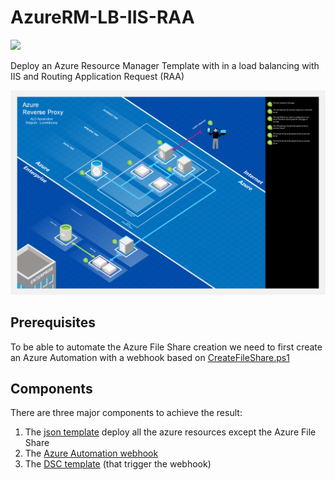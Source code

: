 # AzureRM-LB-IIS-RAA

<a href="http://armviz.io/#/?load=https://raw.githubusercontent.com/ALD-Belux/AzureRM-LB-IIS-RAA/master/RPX-Pub/Templates/azuredeploy.json" target="_blank">
  <img src="http://armviz.io/visualizebutton.png"/>
</a>

Deploy an Azure Resource Manager Template with in a load balancing with IIS and Routing Application Request (RAA)

![Blueprint](RPXBluePrint.png)

## Prerequisites
To be able to automate the Azure File Share creation we need to first create an Azure Automation with a webhook based on  [CreateFileShare.ps1](RPX-Pub/Scripts/CreateFileShare.ps1)

## Components
There are three major components to achieve the result:

1. The [json template](RPX-Pub/Templates/azuredeploy.json) deploy all the azure resources except the Azure File Share
2. The [Azure Automation webhook](RPX-Pub/Scripts/CreateFileShare.ps1)
3. The [DSC template](RPX-Pub/DSC/DSCExtConfiguration.ps1) (that trigger the webhook)

